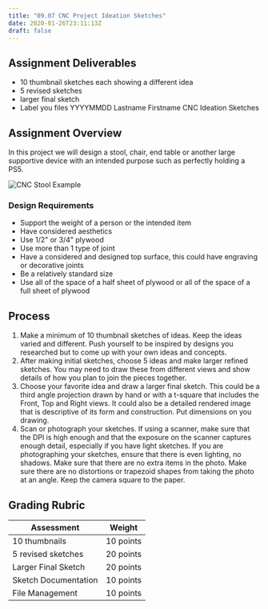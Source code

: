 ```yaml
---
title: "09.07 CNC Project Ideation Sketches"
date: 2020-01-26T23:11:13Z
draft: false
---
```


## Assignment Deliverables

- 10 thumbnail sketches each showing a different idea
- 5 revised sketches
- larger final sketch
- Label you files YYYYMMDD Lastname Firstname CNC Ideation Sketches

## Assignment Overview

In this project we will design a stool, chair, end table or another large supportive device with an intended purpose such as perfectly holding a PS5.

![[CNC Stool Example](../2021-cnc-stool-example.jpg)](../2021-cnc-stool-example.jpg)

### Design Requirements

- Support the weight of a person or the intended item
- Have considered aesthetics
- Use 1/2" or 3/4" plywood
- Use more than 1 type of joint
- Have a considered and designed top surface, this could have engraving or decorative joints
- Be a relatively standard size
- Use all of the space of a half sheet of plywood or all of the space of a full sheet of plywood

## Process

1.  Make a minimum of 10 thumbnail sketches of ideas. Keep the ideas varied and different. Push yourself to be inspired by designs you researched but to come up with your own ideas and concepts.
2.  After making initial sketches, choose 5 ideas and make larger refined sketches. You may need to draw these from different views and show details of how you plan to join the pieces together.
3.  Choose your favorite idea and draw a larger final sketch. This could be a third angle projection drawn by hand or with a t-square that includes the Front, Top and Right views. It could also be a detailed rendered image that is descriptive of its form and construction. Put dimensions on you drawing.
4.  Scan or photograph your sketches. If using a scanner, make sure that the DPI is high enough and that the exposure on the scanner captures enough detail, especially if you have light sketches. If you are photographing your sketches, ensure that there is even lighting, no shadows. Make sure that there are no extra items in the photo. Make sure there are no distortions or trapezoid shapes from taking the photo at an angle. Keep the camera square to the paper.

## Grading Rubric

<div class="responsive-table-markdown">

| Assessment           | Weight    |
| -------------------- | --------- |
| 10 thumbnails        | 10 points |
| 5 revised sketches   | 20 points |
| Larger Final Sketch  | 20 points |
| Sketch Documentation | 10 points |
| File Management      | 10 points |

</div>
